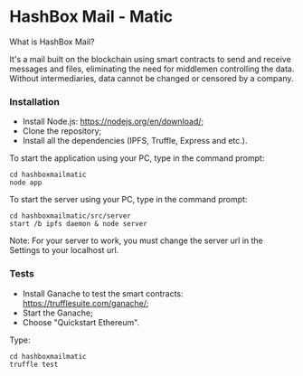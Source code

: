 # HashBox Mail - Matic

What is HashBox Mail?

It's a mail built on the blockchain using smart contracts to send and receive messages and files, eliminating the need for middlemen controlling the data. Without intermediaries, data cannot be changed or censored by a company.

### Installation

- Install Node.js: https://nodejs.org/en/download/;
- Clone the repository;
- Install all the dependencies (IPFS, Truffle, Express and etc.).

To start the application using your PC, type in the command prompt:

```
cd hashboxmailmatic
node app
```

To start the server using your PC, type in the command prompt:

```
cd hashboxmailmatic/src/server
start /b ipfs daemon & node server
```

Note: For your server to work, you must change the server url in the Settings to your localhost url.

### Tests

- Install Ganache to test the smart contracts: https://trufflesuite.com/ganache/;
- Start the Ganache;
- Choose "Quickstart Ethereum".

Type:

```
cd hashboxmailmatic
truffle test
```
